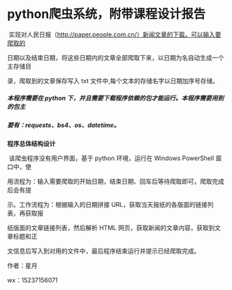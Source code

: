 # python爬虫系统，附带课程设计报告

​		实现对人民日报（http://paper.people.com.cn/）新闻文章的下载。可以输入要爬取的 

日期以及结束日期，将这些日期内的文章全部爬取下来，以日期为名自动生成一个主存储目 

录，爬取到的文章保存写入 txt 文件中,每个文本的存储名字以日期加序号存储。

##### 		本程序需要在 python 下，并且需要下载程序依赖的包才能运行。本程序需要用到的包主 

##### 要有：requests、bs4、os、datetime。

**程序总体结构设计** 

​		该爬虫程序没有用户界面，基于 python 环境，运行在 Windows PowerShell 窗口中，使 

用流程为：输入需要爬取的开始日期，结束日期、回车后等待爬取即可，爬取完成后会有提 

示。工作流程为：根据输入的日期拼接 URL，获取当天报纸的各版面的链接列表，再获取报 

纸版面的文章链接列表，然后解析 HTML 网页，获取新闻的文章内容，获取到文章标题和正 

文信息后写入到对用的文件中，最后程序结束运行并提示已经爬取完成。

作者：星月

wx：15237156071
